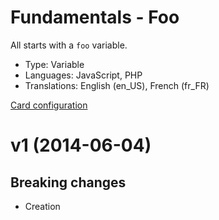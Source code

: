 # Fundamentals - Foo

All starts with a `foo` variable.

* Type: Variable
* Languages: JavaScript, PHP
* Translations: English (en_US), French (fr_FR)

[Card configuration](foo.md)

<a name="1"></a>
# v1 (2014-06-04)

## Breaking changes

- Creation